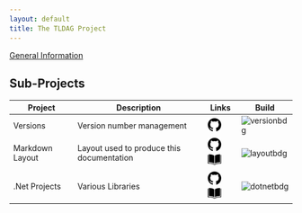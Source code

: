 ```yaml
---
layout: default
title: The TLDAG Project
---
```


[ghlogo]: /images/github-24.png
[dclogo]: /images/book-24.png

[versionrep]: https://github.com/tldag/tldag-version
[versionbdg]: https://github.com/tldag/tldag-version/actions/workflows/cicd.yml/badge.svg
[layoutrep]: https://github.com/tldag/tldag-markdown-layout
[layoutbdg]: https://github.com/tldag/tldag-markdown-layout/actions/workflows/cicd.yml/badge.svg
[dotnetrep]: https://github.com/tldag/tldag-dotnet
[dotnetbdg]: https://github.com/tldag/tldag-dotnet/actions/workflows/cicd.yml/badge.svg

[General Information](/general/)

## Sub-Projects

Project | Description | Links | Build
---|---|---|---
Versions | Version number management | [![Repo][ghlogo]][versionrep] | ![versionbdg]
Markdown Layout | Layout used to produce this documentation | [![Repo][ghlogo]][layoutrep] [![Doc][dclogo]](/tldag-markdown-layout/) | ![layoutbdg]
.Net Projects | Various Libraries | [![Repo][ghlogo]][dotnetrep] [![Doc][dclogo]](/tldag-dotnet/) | ![dotnetbdg]
